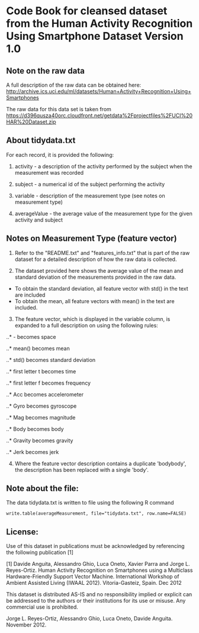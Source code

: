 Code Book for cleansed dataset from the Human Activity Recognition Using Smartphone Dataset Version 1.0
=======

Note on the raw data
-------
A full description of the raw data can be obtained here:
http://archive.ics.uci.edu/ml/datasets/Human+Activity+Recognition+Using+Smartphones 

The raw data for this data set is taken from https://d396qusza40orc.cloudfront.net/getdata%2Fprojectfiles%2FUCI%20HAR%20Dataset.zip 


About tidydata.txt
-------
For each record, it is provided the following:

1. activity - a description of the activity performed by the subject when the measurement was recorded

2. subject - a numerical id of the subject performing the activity

3. variable - description of the measurement type (see notes on measurement type)

4. averageValue - the average value of the measurement type for the given activity and subject

Notes on Measurement Type (feature vector)
-------
1. Refer to the "README.txt" and "features_info.txt" that is part of the raw dataset for a detailed description of how the raw data is collected.

2. The dataset provided here shows the average value of the mean and standard deviation of the measurements provided in the raw data.

  * To obtain the standard deviation, all feature vector with std() in the text are included
  * To obtain the mean, all feature vectors with mean() in the text are included.

3. The feature vector, which is displayed in the variable column, is expanded to a full description on using the following rules:

..* - becomes space

..* mean() becomes mean

..* std() becomes standard deviation

..* first letter t becomes time

..* first letter f becomes frequency

..* Acc becomes accelerometer

..* Gyro becomes gyroscope

..* Mag becomes magnitude

..* Body becomes body

..* Gravity becomes gravity

..* Jerk becomes jerk

4. Where the feature vector description contains a duplicate 'bodybody', the description has been replaced with a single 'body'.


Note about the file:
-------
The data tidydata.txt is written to file using the following R command

`write.table(averageMeasurement, file="tidydata.txt", row.name=FALSE)`


License:
-------
Use of this dataset in publications must be acknowledged by referencing the following publication [1] 

[1] Davide Anguita, Alessandro Ghio, Luca Oneto, Xavier Parra and Jorge L. Reyes-Ortiz. Human Activity Recognition on Smartphones using a Multiclass Hardware-Friendly Support Vector Machine. International Workshop of Ambient Assisted Living (IWAAL 2012). Vitoria-Gasteiz, Spain. Dec 2012

This dataset is distributed AS-IS and no responsibility implied or explicit can be addressed to the authors or their institutions for its use or misuse. Any commercial use is prohibited.

Jorge L. Reyes-Ortiz, Alessandro Ghio, Luca Oneto, Davide Anguita. November 2012.
